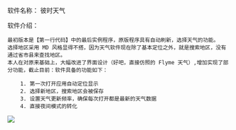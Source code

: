 软件名称：   彼时天气

软件介绍：
    
    最初版本是【第一行代码】中的最后实例程序，原版程序具有自动刷新，选择天气的功能。
    选择地区采用 MD 风格显得不搭，因为天气软件现在除了基本定位之外，就是搜索地区，没有通过省市县来查找地区。
    本人在对原来基础上，大幅改进了界面设计（好吧，直接仿照的 Flyme 天气）,增加实现了部分功能，截止目前：软件具备的功能如下：
    
        1. 第一次打开应用自动定位显示
        2. 选择新地区，搜索地区会被保存
        3. 设置天气更新频率，确保每次打开都是最新的天气数据
        4. 直接夜间模式的转化

<img src="https://github.com/lentitude/BS-Weather/blob/master/preview/ezgif.com-resize.gif">
